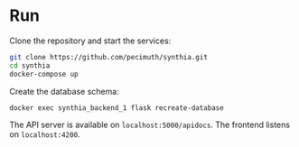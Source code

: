 # Run
Clone the repository and start the services:
```sh
git clone https://github.com/pecimuth/synthia.git
cd synthia
docker-compose up
```

Create the database schema:
```sh
docker exec synthia_backend_1 flask recreate-database
```

The API server is available on `localhost:5000/apidocs`. The frontend listens on `localhost:4200`.

